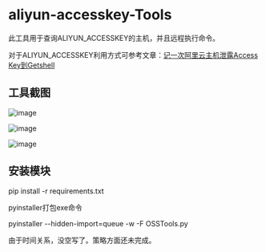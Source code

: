# aliyun-accesskey-Tools

此工具用于查询ALIYUN_ACCESSKEY的主机，并且远程执行命令。

对于ALIYUN_ACCESSKEY利用方式可参考文章：[记一次阿里云主机泄露Access Key到Getshell](https://www.freebuf.com/articles/web/255717.html)


## 工具截图 ##

![image](https://github.com/mrknow001/aliyun-accesskey-Tools/blob/main/images/image1.png)

![image](https://github.com/mrknow001/aliyun-accesskey-Tools/blob/main/images/image2.png)

![image](https://github.com/mrknow001/aliyun-accesskey-Tools/blob/main/images/command_excute.png)

## 安装模块 ##

pip install -r requirements.txt


pyinstaller打包exe命令

pyinstaller --hidden-import=queue -w -F OSSTools.py


由于时间关系，没空写了。策略方面还未完成。
